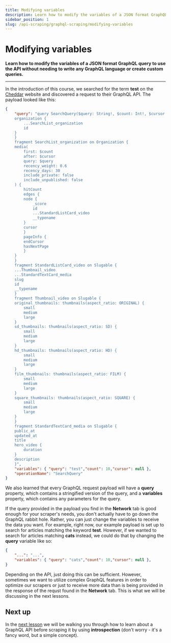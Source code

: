 ```yaml
---
title: Modifying variables
description: Learn how to modify the variables of a JSON format GraphQL query to use the API without needing to write any GraphQL language or create custom queries.
sidebar_position: 1
slug: /api-scraping/graphql-scraping/modifying-variables
---
```


# [](#modifying-variables) Modifying variables

**Learn how to modify the variables of a JSON format GraphQL query to use the API without needing to write any GraphQL language or create custom queries.**

---

In the introduction of this course, we searched for the term **test** on the [Cheddar](https://cheddar.com) website and discovered a request to their GraphQL API. The payload looked like this:

```json
{
    "query": "query SearchQuery($query: String!, $count: Int!, $cursor: String) {
    organization {
        ...SearchList_organization
        id
    }
    }
    fragment SearchList_organization on Organization {
    media(
        first: $count
        after: $cursor
        query: $query
        recency_weight: 0.6
        recency_days: 30
        include_private: false
        include_unpublished: false
    ) {
        hitCount
        edges {
        node {
            _score
            id
            ...StandardListCard_video
            __typename
        }
        cursor
        }
        pageInfo {
        endCursor
        hasNextPage
        }
    }
    }
    fragment StandardListCard_video on Slugable {
    ...Thumbnail_video
    ...StandardTextCard_media
    slug
    id
    __typename
    }
    fragment Thumbnail_video on Slugable {
    original_thumbnails: thumbnails(aspect_ratio: ORIGINAL) {
        small
        medium
        large
    }
    sd_thumbnails: thumbnails(aspect_ratio: SD) {
        small
        medium
        large
    }
    hd_thumbnails: thumbnails(aspect_ratio: HD) {
        small
        medium
        large
    }
    film_thumbnails: thumbnails(aspect_ratio: FILM) {
        small
        medium
        large
    }
    square_thumbnails: thumbnails(aspect_ratio: SQUARE) {
        small
        medium
        large
    }
    }
    fragment StandardTextCard_media on Slugable {
    public_at
    updated_at
    title
    hero_video {
        duration
    }
    description
    }",
    "variables": { "query": "test","count": 10,"cursor": null },
    "operationName": "SearchQuery"
}
```

We also learned that every GraphQL request payload will have a **query** property, which contains a stringified version of the query, and a **variables** property, which contains any parameters for the query.

If the query provided in the payload you find in the **Network** tab is good enough for your scraper's needs, you don't actually have to go down the GraphQL rabbit hole. Rather, you can just change the variables to receive the data you want. For example, right now, our example payload is set up to search for articles matching the keyword **test**. However, if we wanted to search for articles matching **cats** instead, we could do that by changing the **query** variable like so:

```json
{
    "...": "...",
    "variables": { "query": "cats","count": 10,"cursor": null },
}
```

Depending on the API, just doing this can be sufficient. However, sometimes we want to utilize complex GraphQL features in order to optimize our scrapers or just to receive more data than is being provided in the response of the requst found in the **Network** tab. This is what we will be discussing in the next lessons.

## [](#next) Next up

In the [next lesson](./introspection.md) we will be walking you through how to learn about a GraphQL API before scraping it by using **introspection** (don't worry - it's a fancy word, but a simple concept).
